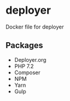# deployer
Docker file for deployer

## Packages

 - Deployer.org
 - PHP 7.2
 - Composer
 - NPM
 - Yarn
 - Gulp

